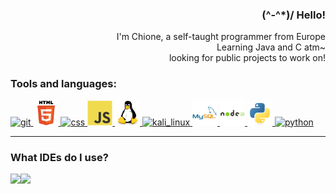 <!--
**chione1891/chione1891** is a ✨ _special_ ✨ repository because its `README.md` (this file) appears on your GitHub profile.

Here are some ideas to get you started:

- 🔭 I’m currently working on ...
- 🌱 I’m currently learning ...
- 👯 I’m looking to collaborate on ...
- 🤔 I’m looking for help with ...
- 💬 Ask me about ...
- 📫 How to reach me: ...
- 😄 Pronouns: ...
- ⚡ Fun fact: ...
-->


<!-- <img align="left" alt="Avatar" width="150px" src="https://pa1.aminoapps.com/7489/abd2430845db9d572ce88a7a8eec8f208b233a1er1-459-355_hq.gif" /> -->
<h3 align="right"> (^-^*)/ Hello! </h3>
<!-- <a href="https://discordapp.com/users/1118187841344770119">
  <img align="left" alt="Static Badge" src="https://img.shields.io/badge/Discord-white?style=flat&logo=Discord&logoColor=white&label=Chione%231891&labelColor=%235865F2&color=%235865F2&cacheSeconds=3600">
  <a href="https://discordapp.com/users/1118187841344770119">
         <img align="left" alt="Static Badge" src="https://img.shields.io/badge/Chione-%235865F2?logo=discord&logoColor=white">
</a> -->
<p align="right"> I'm Chione, a self-taught programmer from Europe <br> Learning Java and C atm~ <br> looking for public projects to work on! </p>

### Tools and languages:

<a href="https://git-scm.com/" target="_blank" rel="noreferrer">
  <img src="https://www.vectorlogo.zone/logos/git-scm/git-scm-icon.svg" alt="git" width="40" height="40" />
</a>
<a href="https://www.w3.org/html/" target="_blank" rel="noreferrer">
  <img src="https://raw.githubusercontent.com/devicons/devicon/master/icons/html5/html5-original-wordmark.svg" alt="html5" width="40" height="40" />
</a>
<a href="https://developer.mozilla.org/en-US/docs/Web/CSS" target="_blank" rel="noreferrer">
  <img src="https://cdn.freebiesupply.com/logos/large/2x/css3-logo-png-transparent.png" alt="css" width="40" height="40" />
</a>
<a href="https://developer.mozilla.org/en-US/docs/Web/JavaScript" target="_blank" rel="noreferrer">
  <img src="https://raw.githubusercontent.com/devicons/devicon/master/icons/javascript/javascript-original.svg" alt="javascript" width="40" height="40" />
</a>
<a href="https://www.linux.org/" target="_blank" rel="noreferrer">
  <img src="https://raw.githubusercontent.com/devicons/devicon/master/icons/linux/linux-original.svg" alt="linux" width="40" height="40" />
</a>
<a href="https://www.kali.org" target="_blank" rel="noreferrer">
  <img src="https://upload.wikimedia.org/wikipedia/commons/thumb/2/2b/Kali-dragon-icon.svg/2048px-Kali-dragon-icon.svg.png" alt="kali_linux" width="40" height="40" />
</a>
<a href="https://www.mysql.com/" target="_blank" rel="noreferrer">
  <img src="https://raw.githubusercontent.com/devicons/devicon/master/icons/mysql/mysql-original-wordmark.svg" alt="mysql" width="40" height="40" />
</a>
<a href="https://nodejs.org" target="_blank" rel="noreferrer">
  <img src="https://raw.githubusercontent.com/devicons/devicon/master/icons/nodejs/nodejs-original-wordmark.svg" alt="nodejs" width="40" height="40" />
</a>
<a href="https://www.python.org" target="_blank" rel="noreferrer">
  <img src="https://raw.githubusercontent.com/devicons/devicon/master/icons/python/python-original.svg" alt="python" width="40" height="40" />
</a>
<a href="[https://www.python.org](https://www.oracle.com/java/)" target="_blank" rel="noreferrer">
  <img src="https://cdn4.iconfinder.com/data/icons/logos-and-brands/512/181_Java_logo_logos-512.png" alt="python" width="40" height="40" />
</a>
<hr>

### What IDEs do I use?

<a href="https://code.visualstudio.com/">
     <img align="left" height="30"
         src="https://user-images.githubusercontent.com/674621/71187801-14e60a80-2280-11ea-94c9-e56576f76baf.png"/>
</a>

<a href="https://www.jetbrains.com/pycharm/">
     <img align="left" height="30"
         src="https://upload.wikimedia.org/wikipedia/commons/thumb/1/1d/PyCharm_Icon.svg/1200px-PyCharm_Icon.svg.png"/>
</a>
